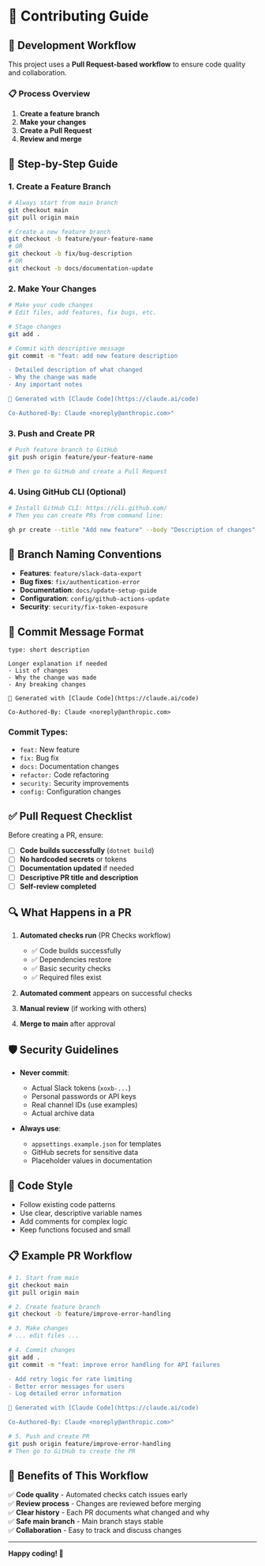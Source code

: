# 🤝 Contributing Guide

## 🌟 Development Workflow

This project uses a **Pull Request-based workflow** to ensure code quality and collaboration.

### 📋 Process Overview

1. **Create a feature branch**
2. **Make your changes**
3. **Create a Pull Request**
4. **Review and merge**

## 🚀 Step-by-Step Guide

### 1. Create a Feature Branch

```bash
# Always start from main branch
git checkout main
git pull origin main

# Create a new feature branch
git checkout -b feature/your-feature-name
# OR
git checkout -b fix/bug-description
# OR  
git checkout -b docs/documentation-update
```

### 2. Make Your Changes

```bash
# Make your code changes
# Edit files, add features, fix bugs, etc.

# Stage changes
git add .

# Commit with descriptive message
git commit -m "feat: add new feature description

- Detailed description of what changed
- Why the change was made
- Any important notes

🤖 Generated with [Claude Code](https://claude.ai/code)

Co-Authored-By: Claude <noreply@anthropic.com>"
```

### 3. Push and Create PR

```bash
# Push feature branch to GitHub
git push origin feature/your-feature-name

# Then go to GitHub and create a Pull Request
```

### 4. Using GitHub CLI (Optional)

```bash
# Install GitHub CLI: https://cli.github.com/
# Then you can create PRs from command line:

gh pr create --title "Add new feature" --body "Description of changes"
```

## 🎯 Branch Naming Conventions

- **Features**: `feature/slack-data-export`
- **Bug fixes**: `fix/authentication-error`
- **Documentation**: `docs/update-setup-guide`
- **Configuration**: `config/github-actions-update`
- **Security**: `security/fix-token-exposure`

## 📝 Commit Message Format

```
type: short description

Longer explanation if needed
- List of changes
- Why the change was made
- Any breaking changes

🤖 Generated with [Claude Code](https://claude.ai/code)

Co-Authored-By: Claude <noreply@anthropic.com>
```

### Commit Types:
- `feat:` New feature
- `fix:` Bug fix
- `docs:` Documentation changes
- `refactor:` Code refactoring
- `security:` Security improvements
- `config:` Configuration changes

## ✅ Pull Request Checklist

Before creating a PR, ensure:

- [ ] **Code builds successfully** (`dotnet build`)
- [ ] **No hardcoded secrets** or tokens
- [ ] **Documentation updated** if needed
- [ ] **Descriptive PR title and description**
- [ ] **Self-review completed**

## 🔍 What Happens in a PR

1. **Automated checks run** (PR Checks workflow)
   - ✅ Code builds successfully
   - ✅ Dependencies restore
   - ✅ Basic security checks
   - ✅ Required files exist

2. **Automated comment** appears on successful checks

3. **Manual review** (if working with others)

4. **Merge to main** after approval

## 🛡️ Security Guidelines

- **Never commit**:
  - Actual Slack tokens (`xoxb-...`)
  - Personal passwords or API keys
  - Real channel IDs (use examples)
  - Actual archive data

- **Always use**:
  - `appsettings.example.json` for templates
  - GitHub secrets for sensitive data
  - Placeholder values in documentation

## 🎨 Code Style

- Follow existing code patterns
- Use clear, descriptive variable names
- Add comments for complex logic
- Keep functions focused and small

## 📋 Example PR Workflow

```bash
# 1. Start from main
git checkout main
git pull origin main

# 2. Create feature branch
git checkout -b feature/improve-error-handling

# 3. Make changes
# ... edit files ...

# 4. Commit changes
git add .
git commit -m "feat: improve error handling for API failures

- Add retry logic for rate limiting
- Better error messages for users
- Log detailed error information

🤖 Generated with [Claude Code](https://claude.ai/code)

Co-Authored-By: Claude <noreply@anthropic.com>"

# 5. Push and create PR
git push origin feature/improve-error-handling
# Then go to GitHub to create the PR
```

## 🎉 Benefits of This Workflow

✅ **Code quality** - Automated checks catch issues early  
✅ **Review process** - Changes are reviewed before merging  
✅ **Clear history** - Each PR documents what changed and why  
✅ **Safe main branch** - Main branch stays stable  
✅ **Collaboration** - Easy to track and discuss changes  

---

**Happy coding! 🚀**